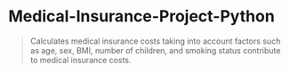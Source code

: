 # Medical-Insurance-Project-Python

> Calculates medical insurance costs taking into account factors such as age, sex, BMI, number of children, and smoking status contribute to medical insurance costs.

